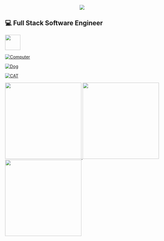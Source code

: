 


<p align="center">
  <img src="https://capsule-render.vercel.app/api?type=waving&color=timeGradient&height=300&section=header&text=Hello!&fontSize=90" />
  
</p>

💻 Full Stack Software Engineer
---



<a href="https://www.linkedin.com/in/edwardjxchen/" >
<img src="https://cdn2.iconfinder.com/data/icons/social-media-2285/512/1_Linkedin_unofficial_colored_svg-512.png" height="50">
  
![Computer](https://github.com/user-attachments/assets/49ab5d37-2d99-4db9-ae05-bedbcec6e4bf)

![Dog](https://github.com/user-attachments/assets/71505813-565e-4fab-968b-f308494eae82)

![CAT](https://github.com/user-attachments/assets/e5f22fc0-6ee7-4307-ad17-ea7e64c50495)



<img src="https://github.com/user-attachments/assets/460aa021-d21c-4705-bd59-09111f1a4c70" width="250" />
<img src="https://github.com/user-attachments/assets/8ef2dcf1-02af-4834-9be9-e8fd6dcb436a" width="250" />
<img src="https://github.com/user-attachments/assets/c8c6d966-03bd-47f7-a08f-47689246c020" width="250" />






<!--
**EddieC97/EddieC97** is a ✨ _special_ ✨ repository because its `README.md` (this file) appears on your GitHub profile.

Here are some ideas to get you started:

- 🔭 I’m currently working on ...
- 🌱 I’m currently learning ...
- 👯 I’m looking to collaborate on ...
- 🤔 I’m looking for help with ...
- 💬 Ask me about ...
- 📫 How to reach me: ...
- 😄 Pronouns: ...
- ⚡ Fun fact: ...
-->
